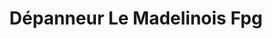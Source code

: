 ---
title: "Dépanneur Le Madelinois Fpg"
url: /trois-rivieres/depanneur-le-madelinois-fpg/
shop: convenience
---